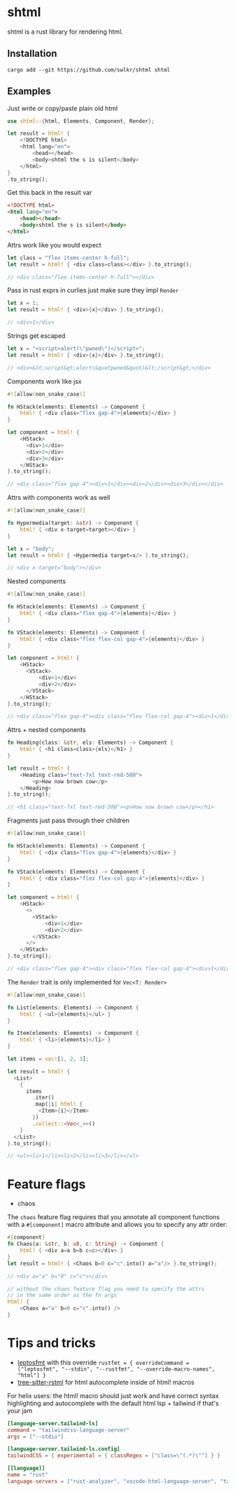 # shtml

shtml is a rust library for rendering html.

## Installation

```
cargo add --git https://github.com/swlkr/shtml shtml
```

## Examples

Just write or copy/paste plain old html

```rust
use shtml::{html, Elements, Component, Render};

let result = html! {
    <!DOCTYPE html>
    <html lang="en">
        <head></head>
        <body>shtml the s is silent</body>
    </html>
}
.to_string();
```

Get this back in the result var

```html
<!DOCTYPE html>
<html lang="en">
    <head></head>
    <body>shtml the s is silent</body>
</html>
```

Attrs work like you would expect

```rust
let class = "flex items-center h-full";
let result = html! { <div class=class></div> }.to_string();

// <div class="flex items-center h-full"></div>
```

Pass in rust exprs in curlies just make sure they impl `Render`

```rust
let x = 1;
let result = html! { <div>{x}</div> }.to_string();

// <div>1</div>
```

Strings get escaped

```rust
let x = "<script>alert(\"pwned\")</script>";
let result = html! { <div>{x}</div> }.to_string();

// <div>&lt;script&gt;alert(&quotpwned&quot)&lt;/script&gt;</div>
```

Components work like jsx

```rust
#![allow(non_snake_case)]

fn HStack(elements: Elements) -> Component {
    html! { <div class="flex gap-4">{elements}</div> }
}

let component = html! {
    <HStack>
      <div>1</div>
      <div>2</div>
      <div>3</div>
    </HStack>
}.to_string();

// <div class="flex gap-4"><div>1</div><div>2</div><div>3</div></div>
```

Attrs with components work as well

```rust
#![allow(non_snake_case)]

fn Hypermedia(target: &str) -> Component {
    html! { <div x-target=target></div> }
}

let x = "body";
let result = html! { <Hypermedia target=x/> }.to_string();

// <div x-target="body"></div>
```

Nested components

```rust
#![allow(non_snake_case)]

fn HStack(elements: Elements) -> Component {
    html! { <div class="flex gap-4">{elements}</div> }
}

fn VStack(elements: Elements) -> Component {
    html! { <div class="flex flex-col gap-4">{elements}</div> }
}

let component = html! {
    <HStack>
      <VStack>
          <div>1</div>
          <div>2</div>
      </VStack>
    </HStack>
}.to_string();

// <div class="flex gap-4"><div class="flex flex-col gap-4"><div>1</div><div>2</div></div></div>
```

Attrs + nested components

```rust
fn Heading(class: &str, els: Elements) -> Component {
    html! { <h1 class=class>{els}</h1> }
}

let result = html! {
    <Heading class="text-7xl text-red-500">
        <p>How now brown cow</p>
    </Heading>
}.to_string();

// <h1 class="text-7xl text-red-500"><p>How now brown cow</p></h1>
```

Fragments just pass through their children

```rust
#![allow(non_snake_case)]

fn HStack(elements: Elements) -> Component {
    html! { <div class="flex gap-4">{elements}</div> }
}

fn VStack(elements: Elements) -> Component {
    html! { <div class="flex flex-col gap-4">{elements}</div> }
}

let component = html! {
    <HStack>
      <>
        <VStack>
            <div>1</div>
            <div>2</div>
        </VStack>
      </>
    </HStack>
}.to_string();

// <div class="flex gap-4"><div class="flex flex-col gap-4"><div>1</div><div>2</div></div></div>
```

The `Render` trait is only implemented for `Vec<T: Render>`

```rust
#![allow(non_snake_case)]

fn List(elements: Elements) -> Component {
    html! { <ul>{elements}</ul> }
}

fn Item(elements: Elements) -> Component {
    html! { <li>{elements}</li> }
}

let items = vec![1, 2, 3];

let result = html! {
  <List>
    {
      items
        .iter()
        .map(|i| html! {
          <Item>{i}</Item>
        })
        .collect::<Vec<_>>()
    }
  </List>
}.to_string();

// <ul><li>1</li><li>2</li><li>3</li></ul>
```

# Feature flags

- chaos

The `chaos` feature flag requires that you annotate all component functions with a `#[component]` macro attribute and allows you to specify any attr order:

```rust
#[component]
fn Chaos(a: &str, b: u8, c: String) -> Component {
    html! { <div a=a b=b c=c></div> }
}
let result = html! { <Chaos b=0 c="c".into() a="a"/> }.to_string();

// <div a="a" b="0" c="c"></div>

// without the chaos feature flag you need to specify the attrs
// in the same order as the fn args
html! {
    <Chaos a="a" b=0 c="c".into() />
}
```

# Tips and tricks

- [leptosfmt](https://github.com/bram209/leptosfmt) with this override `rustfmt = { overrideCommand = ["leptosfmt", "--stdin", "--rustfmt", "--override-macro-names", "html"] }`
- [tree-sitter-rstml](https://github.com/rayliwell/tree-sitter-rstml) for html autocomplete inside of html! macros

For helix users: the html! macro should just work and have correct syntax highlighting and autocomplete with the default html lsp + tailwind if that's your jam

```toml
[language-server.tailwind-ls]
command = "tailwindcss-language-server"
args = ["--stdio"]

[language-server.tailwind-ls.config]
tailwindCSS = { experimental = { classRegex = ["class=\"(.*)\""] } }

[[language]]
name = "rust"
language-servers = ["rust-analyzer", "vscode-html-language-server", "tailwind-ls"]
```
